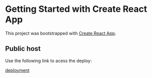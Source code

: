 # Getting Started with Create React App

This project was bootstrapped with [Create React App](https://github.com/facebook/create-react-app).

## Public host

Use the following link to acess the deploy:

 [deployment](https://ourspace-326e8.web.app/)
